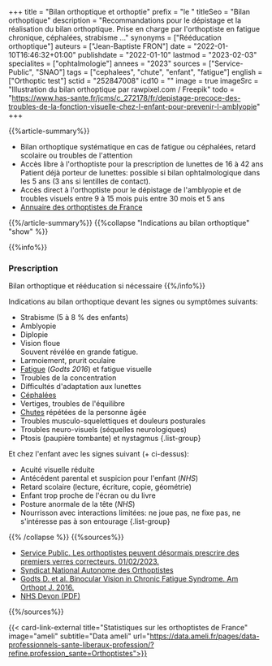 +++
title = "Bilan orthoptique et orthoptie"
prefix = "le "
titleSeo = "Bilan orthoptique"
description = "Recommandations pour le dépistage et la réalisation du bilan orthoptique. Prise en charge par l'orthoptiste en fatigue chronique, céphalées, strabisme ..."
synonyms = ["Rééducation orthoptique"]
auteurs = ["Jean-Baptiste FRON"]
date = "2022-01-10T16:46:32+01:00"
publishdate = "2022-01-10"
lastmod = "2023-02-03"
specialites = ["ophtalmologie"]
annees = "2023"
sources = ["Service-Public", "SNAO"]
tags = ["cephalees", "chute", "enfant", "fatigue"]
english = ["Orthoptic test"]
sctid = "252847008"
icd10 = ""
image = true
imageSrc = "Illustration du bilan orthoptique par rawpixel.com / Freepik"
todo = "https://www.has-sante.fr/jcms/c_272178/fr/depistage-precoce-des-troubles-de-la-fonction-visuelle-chez-l-enfant-pour-prevenir-l-amblyopie"
+++

{{%article-summary%}}

- Bilan orthoptique systématique en cas de fatigue ou céphalées, retard scolaire ou troubles de l'attention
- Accès libre à l'orthoptiste pour la prescription de lunettes de 16 à 42 ans  
  Patient déjà porteur de lunettes: possible si bilan ophtalmologique dans les 5 ans (3 ans si lentilles de contact).
- Accès direct à l'orthoptiste pour le dépistage de l'amblyopie et de troubles visuels entre 9 à 15 mois puis entre 30 mois et 5 ans
- [Annuaire des orthoptistes de France](https://www.sante.fr/recherche/trouver/orthoptiste/Autour%20de%20moi)

{{%/article-summary%}}
{{%collapse "Indications au bilan orthoptique" "show" %}}

{{%info%}}

### Prescription

Bilan orthoptique et rééducation si nécessaire
{{%/info%}}

Indications au bilan orthoptique devant les signes ou symptômes suivants:

- Strabisme (5 à 8 % des enfants)
- Amblyopie
- Diplopie
- Vision floue  
  Souvent révélée en grande fatigue.
- Larmoiement, prurit oculaire
- [Fatigue](/tags/fatigue/) (*Godts 2016*) et fatigue visuelle
- Troubles de la concentration
- Difficultés d'adaptation aux lunettes
- [Céphalées](/tags/cephalees/)
- Vertiges, troubles de l'équilibre
- [Chutes](/tags/chute/) répétées de la personne âgée
- Troubles musculo-squelettiques et douleurs posturales
- Troubles neuro-visuels (séquelles neurologiques)
- Ptosis (paupière tombante) et nystagmus
{.list-group}

Et chez l'enfant avec les signes suivant (+ ci-dessus):

- Acuité visuelle réduite
- Antécédent parental et suspicion pour l'enfant (*NHS*)
- Retard scolaire (lecture, écriture, copie, géométrie)
- Enfant trop proche de l'écran ou du livre
- Posture anormale de la tête (*NHS*)
- Nourrisson avec interactions limitées: ne joue pas, ne fixe pas, ne s'intéresse pas à son entourage
{.list-group}

{{% /collapse %}}
{{%sources%}}

- [Service Public. Les orthoptistes peuvent désormais prescrire des premiers verres correcteurs. 01/02/2023.](https://www.service-public.fr/particuliers/actualites/A16344)
- [Syndicat National Autonome des Orthoptistes](https://www.orthoptiste.pro/l-orthoptie/ou-et-quand-consulter/)
- [Godts D. et al. Binocular Vision in Chronic Fatigue Syndrome. Am Orthopt J. 2016.](https://pubmed.ncbi.nlm.nih.gov/27799582/)
- [NHS Devon (PDF)](https://www.northdevonhealth.nhs.uk/wp-content/uploads/2014/06/Appendix-1.pdf)

{{%/sources%}}

{{< card-link-external title="Statistiques sur les orthoptistes de France" image="ameli" subtitle="Data ameli" url="https://data.ameli.fr/pages/data-professionnels-sante-liberaux-profession/?refine.profession_sante=Orthoptistes">}}
